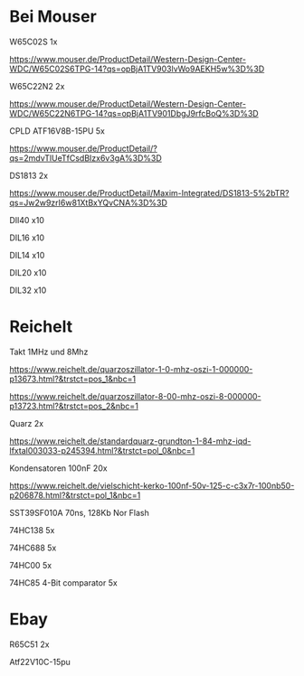 # Bei Mouser

W65C02S  1x

https://www.mouser.de/ProductDetail/Western-Design-Center-WDC/W65C02S6TPG-14?qs=opBjA1TV903lvWo9AEKH5w%3D%3D

W65C22N2  2x

https://www.mouser.de/ProductDetail/Western-Design-Center-WDC/W65C22N6TPG-14?qs=opBjA1TV901DbgJ9rfcBoQ%3D%3D

CPLD ATF16V8B-15PU 5x

https://www.mouser.de/ProductDetail/?qs=2mdvTlUeTfCsdBIzx6v3gA%3D%3D

DS1813 2x

https://www.mouser.de/ProductDetail/Maxim-Integrated/DS1813-5%2bTR?qs=Jw2w9zrI6w81XtBxYQvCNA%3D%3D

DIl40 x10

DIL16 x10

DIL14 x10

DIL20 x10

DIL32 x10



# 

# Reichelt

Takt 1MHz und 8Mhz

https://www.reichelt.de/quarzoszillator-1-0-mhz-oszi-1-000000-p13673.html?&trstct=pos_1&nbc=1

https://www.reichelt.de/quarzoszillator-8-00-mhz-oszi-8-000000-p13723.html?&trstct=pos_2&nbc=1

Quarz 2x

https://www.reichelt.de/standardquarz-grundton-1-84-mhz-iqd-lfxtal003033-p245394.html?&trstct=pol_0&nbc=1

Kondensatoren 100nF 20x

https://www.reichelt.de/vielschicht-kerko-100nf-50v-125-c-c3x7r-100nb50-p206878.html?&trstct=pol_1&nbc=1



SST39SF010A 70ns, 128Kb Nor Flash

74HC138 5x

74HC688  5x

74HC00 5x

74HC85 4-Bit comparator 5x

# Ebay

R65C51 2x

Atf22V10C-15pu